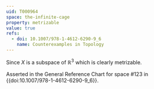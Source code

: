 ```yaml
---
uid: T000964
space: the-infinite-cage
property: metrizable
value: true
refs:
  - doi: 10.1007/978-1-4612-6290-9_6
    name: Counterexamples in Topology
---
```

Since $X$ is a subspace of $\mathbb{R}^3$ which is clearly metrizable.

Asserted in the General Reference Chart for space #123 in
{{doi:10.1007/978-1-4612-6290-9_6}}.
